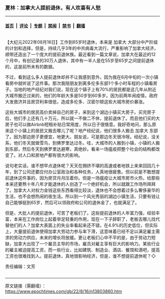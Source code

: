 ### 夏林：加拿大人提前退休，有人欢喜有人愁

---

#### [首页](../../../..?n13803860) &nbsp;|&nbsp; [评论](../../../../../epoch-comment?n13803860) &nbsp;|&nbsp; [专题](../../../../../epoch-special?n13803860) &nbsp;|&nbsp; [禁闻](../../../../../epoch-news?n13803860) &nbsp;|&nbsp; [禁书](../../../../../books?n13803860) &nbsp;|&nbsp; [翻墙](https://github.com/gfw-breaker/nogfw/blob/master/README.md?n13803860)


<div class="column" id="artbody" itemprop="articleBody">
 <!-- article content begin -->
 <p>
  【大纪元2022年08月16日】工作到65岁时退休，本来是
  <ok href="https://www.epochtimes.com/gb/tag/%E5%8A%A0%E6%8B%BF%E5%A4%A7.html">
   加拿大
  </ok>
  大部分中产阶级的计划和选择，但是，持续几乎3年的中共病毒大流行，严重影响了加拿大经济，顺带还造出了一个庞大的提前退休族。最近看到一篇文章说，加拿大在最近的12个月中，有创记录的30万人退休，其中有一半人是在55岁至65岁之间提前退休的，这是前所未有的数据。
 </p>
 <p>
  不过，看到这么多人提前退休却并不让我感到意外，因为我在6月中旬的一次小镇看房中就听说了这件事。那次我陪朋友到离多伦多东部1个多小时车程的小镇看房子。当地的地产经纪对我们说，现在这个镇子上有70%的居民都是这几年从附近大城市搬迁过来的，他们的年龄大多是50岁到60多岁。因为前两年闹疫情，政府大发救济并且房贷利率很低，造成多伦多、汉密尔顿这些大城市房价暴涨。
 </p>
 <p>
  这些大城市的居民高价卖掉自己的房子，来到这个湖边小镇买大房子。买完房子后，他们手上还有几十万元，所以就一不做二不休，提前退休了。而且他们买的大房子也可以做Airbnb短租补贴日常用度，所以日子很惬意。我好奇地问，那么原来这个小镇上的居民又搬去哪儿了呢？地产经纪说，他们很多人搬去
  <ok href="https://www.epochtimes.com/gb/tag/%E5%8A%A0%E6%8B%BF%E5%A4%A7.html">
   加拿大
  </ok>
  东部了。因为那边房子更便宜，地更大。朋友说，可是那边冬天很冷呀。经纪说，没关系，他们冬天就做雪鸟，到佛罗里达过冬。哇，大城市的人搬到小镇，小镇的人搬到东部，然后冬天到佛罗里达避寒，真绝妙。看来一场瘟疫把整个社会的结构都改变了。对人口和房地产都有很大的影响。
 </p>
 <p>
  说句老实话，谁不想早点退休呢？天天在拥挤不堪的高速或者地铁上来来回回几十年，到了公司还要应付办公室政治和各种任务，人真地很疲惫。但以前是不敢想提前退休这件事的，因为房贷月月压着你。但是一场瘟疫让大城市房市火热，给那些本来还要熬十年八年才能退休的人创造了一个绝好机会，所以就跟工作场所拜拜了。加拿大人对权力金钱这些东西看得比较淡，退休也不会想着过多么奢侈豪华的生活，也不会想热闹的夜生活。所以到一个风光秀丽的湖边小镇生活，只要有钱让自己能够挺到65岁，然后可以领政府和公司的退休金了，也就满足了。
 </p>
 <p>
  但是，大批人的提前退休，可苦了老板们了。这些提前退休的人年富力强，经验丰富，本来在工作岗位上起着举足轻重的作用，现在一下子辞职了，老板去哪儿找代替他们的人？加拿大表面上的失业率看起来还不错，在4.9%的历史低位，但实际上，大量提前退休使得加拿大劳动力参与率下滑，这意味着已经不足以满足雇主需求的劳动力供应，未来的增长将放缓。更让老板们心中不平的是，由于劳动力短缺，加拿大出现了一个雇员主导的市场，雇员对雇主享有巨大的影响力。某些行业的雇主被迫提高工资，而一些行业，比如建筑、制造业、酒店、餐馆和酒吧，提高工资也很难找到人。提前退休，真地很影响经济，但是，谁不想提前退休呢？◇
 </p>
 <p>
  责任编辑：文芳
 </p>
 <!-- article content end -->
</div>


---

原文链接（需翻墙）：https://www.epochtimes.com/gb/22/8/16/n13803860.htm